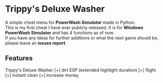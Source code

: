 # Trippy's Deluxe Washer

A simple cheat menu for **PowerWash Simulator** made in Python.  
This is my first cheat I have ever publicly released. It is for **Windows PowerWash Simulator** and has 4 functions as of now.  
If you have any ideas for further additions or what the next game should be, please leave an **issues report**.

## Features

Trippy's Deluxe Washer
[+] dirt ESP (extended highlight duration)
[+] flight
[+] instant clean
[+] increase money
##
